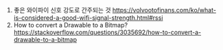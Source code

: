 1. 좋은 와이파이 신호 강도로 간주되는 것 https://volvootofinans.com/ko/what-is-considered-a-good-wifi-signal-strength.html#rssi
2. How to convert a Drawable to a Bitmap? https://stackoverflow.com/questions/3035692/how-to-convert-a-drawable-to-a-bitmap
